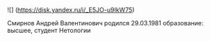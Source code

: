 
![] (https://disk.yandex.ru/i/_E5JO-u9IkW75)

Смирнов Андрей Валентинович
родился 29.03.1981
образование: высшее,
студент Нетологии 